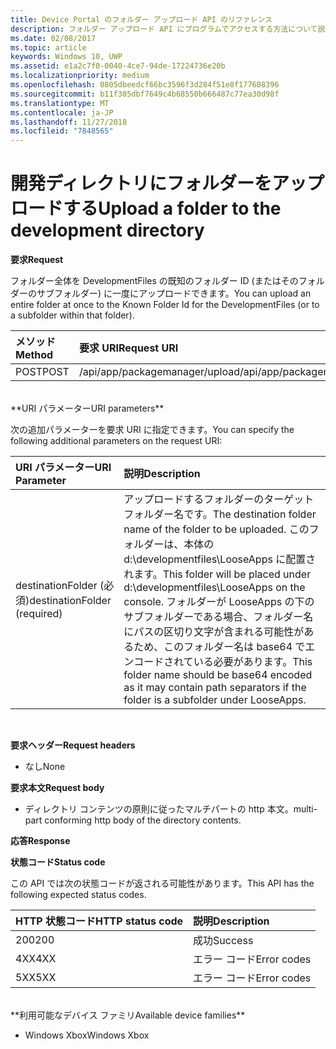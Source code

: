 ```yaml
---
title: Device Portal のフォルダー アップロード API のリファレンス
description: フォルダー アップロード API にプログラムでアクセスする方法について説明します。
ms.date: 02/08/2017
ms.topic: article
keywords: Windows 10, UWP
ms.assetid: e1a2c7f0-0040-4ce7-94de-17224736e20b
ms.localizationpriority: medium
ms.openlocfilehash: 0805dbeedcf66bc3596f3d284f51e8f177608396
ms.sourcegitcommit: b11f305dbf7649c4b68550b666487c77ea30d98f
ms.translationtype: MT
ms.contentlocale: ja-JP
ms.lasthandoff: 11/27/2018
ms.locfileid: "7848565"
---
```

# <a name="upload-a-folder-to-the-development-directory"></a><span data-ttu-id="5762c-104">開発ディレクトリにフォルダーをアップロードする</span><span class="sxs-lookup"><span data-stu-id="5762c-104">Upload a folder to the development directory</span></span>

**<span data-ttu-id="5762c-105">要求</span><span class="sxs-lookup"><span data-stu-id="5762c-105">Request</span></span>**

<span data-ttu-id="5762c-106">フォルダー全体を DevelopmentFiles の既知のフォルダー ID (またはそのフォルダーのサブフォルダー) に一度にアップロードできます。</span><span class="sxs-lookup"><span data-stu-id="5762c-106">You can upload an entire folder at once to the Known Folder Id for the DevelopmentFiles (or to a subfolder within that folder).</span></span>

<span data-ttu-id="5762c-107">メソッド</span><span class="sxs-lookup"><span data-stu-id="5762c-107">Method</span></span>      | <span data-ttu-id="5762c-108">要求 URI</span><span class="sxs-lookup"><span data-stu-id="5762c-108">Request URI</span></span>
:------     | :------
<span data-ttu-id="5762c-109">POST</span><span class="sxs-lookup"><span data-stu-id="5762c-109">POST</span></span> | <span data-ttu-id="5762c-110">/api/app/packagemanager/upload</span><span class="sxs-lookup"><span data-stu-id="5762c-110">/api/app/packagemanager/upload</span></span> 
<br />
**<span data-ttu-id="5762c-111">URI パラメーター</span><span class="sxs-lookup"><span data-stu-id="5762c-111">URI parameters</span></span>**

<span data-ttu-id="5762c-112">次の追加パラメーターを要求 URI に指定できます。</span><span class="sxs-lookup"><span data-stu-id="5762c-112">You can specify the following additional parameters on the request URI:</span></span>

<span data-ttu-id="5762c-113">URI パラメーター</span><span class="sxs-lookup"><span data-stu-id="5762c-113">URI Parameter</span></span>      | <span data-ttu-id="5762c-114">説明</span><span class="sxs-lookup"><span data-stu-id="5762c-114">Description</span></span>
:------     | :-----
<span data-ttu-id="5762c-115">destinationFolder (必須)</span><span class="sxs-lookup"><span data-stu-id="5762c-115">destinationFolder  (required)</span></span> | <span data-ttu-id="5762c-116">アップロードするフォルダーのターゲット フォルダー名です。</span><span class="sxs-lookup"><span data-stu-id="5762c-116">The destination folder name of the folder to be uploaded.</span></span> <span data-ttu-id="5762c-117">このフォルダーは、本体の d:\developmentfiles\LooseApps に配置されます。</span><span class="sxs-lookup"><span data-stu-id="5762c-117">This folder will be placed under d:\developmentfiles\LooseApps on the console.</span></span> <span data-ttu-id="5762c-118">フォルダーが LooseApps の下のサブフォルダーである場合、フォルダー名にパスの区切り文字が含まれる可能性があるため、このフォルダー名は base64 でエンコードされている必要があります。</span><span class="sxs-lookup"><span data-stu-id="5762c-118">This folder name should be base64 encoded as it may contain path separators if the folder is a subfolder under LooseApps.</span></span>
<br />

**<span data-ttu-id="5762c-119">要求ヘッダー</span><span class="sxs-lookup"><span data-stu-id="5762c-119">Request headers</span></span>**

- <span data-ttu-id="5762c-120">なし</span><span class="sxs-lookup"><span data-stu-id="5762c-120">None</span></span>

**<span data-ttu-id="5762c-121">要求本文</span><span class="sxs-lookup"><span data-stu-id="5762c-121">Request body</span></span>**

- <span data-ttu-id="5762c-122">ディレクトリ コンテンツの原則に従ったマルチパートの http 本文。</span><span class="sxs-lookup"><span data-stu-id="5762c-122">multi-part conforming http body of the directory contents.</span></span>

**<span data-ttu-id="5762c-123">応答</span><span class="sxs-lookup"><span data-stu-id="5762c-123">Response</span></span>**

**<span data-ttu-id="5762c-124">状態コード</span><span class="sxs-lookup"><span data-stu-id="5762c-124">Status code</span></span>**

<span data-ttu-id="5762c-125">この API では次の状態コードが返される可能性があります。</span><span class="sxs-lookup"><span data-stu-id="5762c-125">This API has the following expected status codes.</span></span>

<span data-ttu-id="5762c-126">HTTP 状態コード</span><span class="sxs-lookup"><span data-stu-id="5762c-126">HTTP status code</span></span>      | <span data-ttu-id="5762c-127">説明</span><span class="sxs-lookup"><span data-stu-id="5762c-127">Description</span></span>
:------     | :-----
<span data-ttu-id="5762c-128">200</span><span class="sxs-lookup"><span data-stu-id="5762c-128">200</span></span> | <span data-ttu-id="5762c-129">成功</span><span class="sxs-lookup"><span data-stu-id="5762c-129">Success</span></span>
<span data-ttu-id="5762c-130">4XX</span><span class="sxs-lookup"><span data-stu-id="5762c-130">4XX</span></span> | <span data-ttu-id="5762c-131">エラー コード</span><span class="sxs-lookup"><span data-stu-id="5762c-131">Error codes</span></span>
<span data-ttu-id="5762c-132">5XX</span><span class="sxs-lookup"><span data-stu-id="5762c-132">5XX</span></span> | <span data-ttu-id="5762c-133">エラー コード</span><span class="sxs-lookup"><span data-stu-id="5762c-133">Error codes</span></span>
<br />
**<span data-ttu-id="5762c-134">利用可能なデバイス ファミリ</span><span class="sxs-lookup"><span data-stu-id="5762c-134">Available device families</span></span>**

* <span data-ttu-id="5762c-135">Windows Xbox</span><span class="sxs-lookup"><span data-stu-id="5762c-135">Windows Xbox</span></span>

